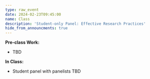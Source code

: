 ```yaml
---
type: raw_event
date: 2024-02-23T09:45:00
name: Class
description: 'Student-only Panel: Effective Research Practices'
hide_from_announcments: true
---
```

**Pre-class Work:** 
* TBD

**In Class:**
* Student panel with panelists TBD

<!-- 
**Pre-class Work:** (instructions on canvas)
* Read:
  * [The Secret History of Women in Coding](https://www.nytimes.com/2019/02/13/magazine/women-coding-computer-programming.html){:target="_blank"}{:rel="noopener noreferrer"}
  * [Silent Technical Privilege](https://slate.com/technology/2014/01/programmer-privilege-as-an-asian-male-computer-science-major-everyone-gave-me-the-benefit-of-the-doubt.html){:target="_blank"}{:rel="noopener noreferrer"}
  * [Invisible Women: The Plough Hypothesis (Chapter 7)](https://hollis.harvard.edu/permalink/f/1lqd3jo/01HVD_ALMA512333730570003941){:target="_blank"}{:rel="noopener noreferrer"}
* Answer reflection questions on canvas.

**In Class:** \[[slides]({{ site.baseurl }}/assets/DEI-part1.pdf){:target="_blank"}{:rel="noopener noreferrer"}\]
* Discussion of barriers leading to equitable and fair participatory design
* Guest: [Dr. Weiwei Pan](https://onefishy.github.io/){:target="_blank"}{:rel="noopener noreferrer"} -->
